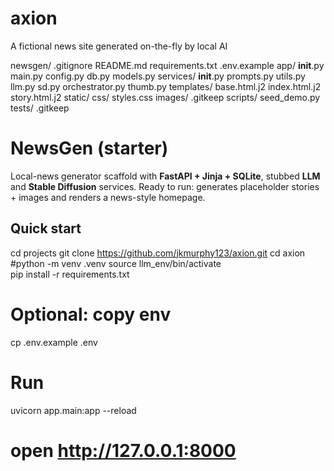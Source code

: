 # axion
A fictional news site generated on-the-fly by local AI

newsgen/
  .gitignore
  README.md
  requirements.txt
  .env.example
  app/
    __init__.py
    main.py
    config.py
    db.py
    models.py
    services/
      __init__.py
      prompts.py
      utils.py
      llm.py
      sd.py
      orchestrator.py
      thumb.py
    templates/
      base.html.j2
      index.html.j2
      story.html.j2
    static/
      css/
        styles.css
      images/
        .gitkeep
  scripts/
    seed_demo.py
  tests/
    .gitkeep

# NewsGen (starter)

Local-news generator scaffold with **FastAPI + Jinja + SQLite**, stubbed **LLM** and **Stable Diffusion** services.
Ready to run: generates placeholder stories + images and renders a news-style homepage.

## Quick start

cd projects
git clone https://github.com/jkmurphy123/axion.git
cd axion
#python -m venv .venv
source llm_env/bin/activate  
pip install -r requirements.txt

# Optional: copy env
cp .env.example .env

# Run
uvicorn app.main:app --reload
# open http://127.0.0.1:8000
